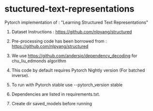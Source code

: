 # stuctured-text-representations
Pytorch implementation of : "Learning Structured Text Representations"

1. Dataset Instructions : https://github.com/nlpyang/structured
2. Pre-processing code has been borrowed from : https://github.com/nlpyang/structured
3. We use https://github.com/andersjo/dependency_decoding for chu_liu_edmonds algorithm

4. This code by default requires Pytorch Nightly version (For batched inverse).
5. To run with Pytorch stable use --pytorch_version stable

6. Dependencies are listed in requirements.txt.
7. Create dir saved_models before running

